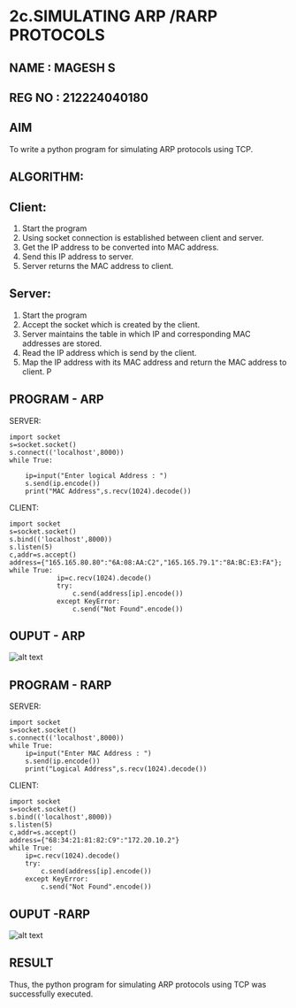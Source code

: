 # 2c.SIMULATING ARP /RARP PROTOCOLS
## NAME : MAGESH S
## REG NO : 212224040180
## AIM
To write a python program for simulating ARP protocols using TCP.
## ALGORITHM:
## Client:
1. Start the program
2. Using socket connection is established between client and server.
3. Get the IP address to be converted into MAC address.
4. Send this IP address to server.
5. Server returns the MAC address to client.
## Server:
1. Start the program
2. Accept the socket which is created by the client.
3. Server maintains the table in which IP and corresponding MAC addresses are
stored.
4. Read the IP address which is send by the client.
5. Map the IP address with its MAC address and return the MAC address to client.
P
## PROGRAM - ARP
SERVER: 
``` 
import socket 
s=socket.socket() 
s.connect(('localhost',8000)) 
while True: 
 
    ip=input("Enter logical Address : ") 
    s.send(ip.encode()) 
    print("MAC Address",s.recv(1024).decode())

```

CLIENT: 
``` 
import socket 
s=socket.socket() 
s.bind(('localhost',8000)) 
s.listen(5) 
c,addr=s.accept() 
address={"165.165.80.80":"6A:08:AA:C2","165.165.79.1":"8A:BC:E3:FA"}; 
while True: 
            ip=c.recv(1024).decode() 
            try: 
                c.send(address[ip].encode()) 
            except KeyError: 
                c.send("Not Found".encode())       
 ```

## OUPUT - ARP

![alt text](<Screenshot 2025-09-13 145248.png>)

## PROGRAM - RARP

SERVER:
```
import socket
s=socket.socket()
s.connect(('localhost',8000))
while True:
    ip=input("Enter MAC Address : ")
    s.send(ip.encode())
    print("Logical Address",s.recv(1024).decode())
```
CLIENT:
```
import socket
s=socket.socket()
s.bind(('localhost',8000))
s.listen(5)
c,addr=s.accept()
address={"68:34:21:81:82:C9":"172.20.10.2"}
while True:
    ip=c.recv(1024).decode()
    try:
        c.send(address[ip].encode())
    except KeyError:
        c.send("Not Found".encode())
```
## OUPUT -RARP

![alt text](<Screenshot 2025-09-19 114645.png>)

## RESULT
Thus, the python program for simulating ARP protocols using TCP was successfully 
executed.
